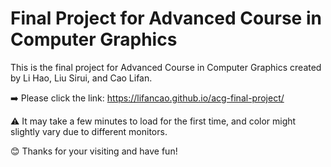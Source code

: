 # Final Project for Advanced Course in Computer Graphics

This is the final project for Advanced Course in Computer Graphics created by Li Hao, Liu Sirui, and Cao Lifan.

➡️ Please click the link: https://lifancao.github.io/acg-final-project/

⚠️ It may take a few minutes to load for the first time, and color might slightly vary due to different monitors.

😊 Thanks for your visiting and have fun!
